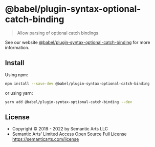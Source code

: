 # @babel/plugin-syntax-optional-catch-binding

> Allow parsing of optional catch bindings

See our website [@babel/plugin-syntax-optional-catch-binding](https://babeljs.io/docs/en/next/babel-plugin-syntax-optional-catch-binding.html) for more information.

## Install

Using npm:

```sh
npm install --save-dev @babel/plugin-syntax-optional-catch-binding
```

or using yarn:

```sh
yarn add @babel/plugin-syntax-optional-catch-binding --dev
```

## License

- Copyright © 2018 - 2022 by Semantic Arts LLC
- Semantic Arts' Limited Access Open Source Full License https://semanticarts.com/license
